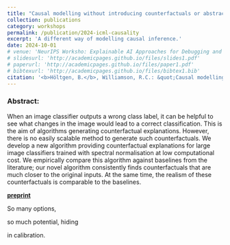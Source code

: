 ```yaml
---
title: "Causal modelling without introducing counterfactuals or abstract distributions"
collection: publications
category: workshops
permalink: /publication/2024-icml-causality
excerpt: 'A different way of modelling causal inference.'
date: 2024-10-01
# venue: 'NeurIPS Worksho: Explainable AI Approaches for Debugging and Diagnosis'
# slidesurl: 'http://academicpages.github.io/files/slides1.pdf'
# paperurl: 'http://academicpages.github.io/files/paper1.pdf'
# bibtexurl: 'http://academicpages.github.io/files/bibtex1.bib'
citation: '<b>Höltgen, B.</b>, Williamson, R.C.: &quot;Causal modelling without introducing counterfactuals or abstract distributions.&quot; <i>ICML Workshop: Humans, Algorithmic Decision-Making and Society</i>. 2024.'
---
```

### Abstract:
When an image classifier outputs a wrong class label, it can be helpful to see what changes in the image would lead to a correct classification. This is the aim of algorithms generating counterfactual explanations. However, there is no easily scalable method to generate such counterfactuals. We develop a new algorithm providing counterfactual explanations for large image classifiers trained with spectral normalisation at low computational cost. We empirically compare this algorithm against baselines from the literature; our novel algorithm consistently finds counterfactuals that are much closer to the original inputs. At the same time, the realism of these counterfactuals is comparable to the baselines.

[**preprint**](https://arxiv.org/pdf/2407.17385)

So many options,

so much potential, hiding

in calibration.

